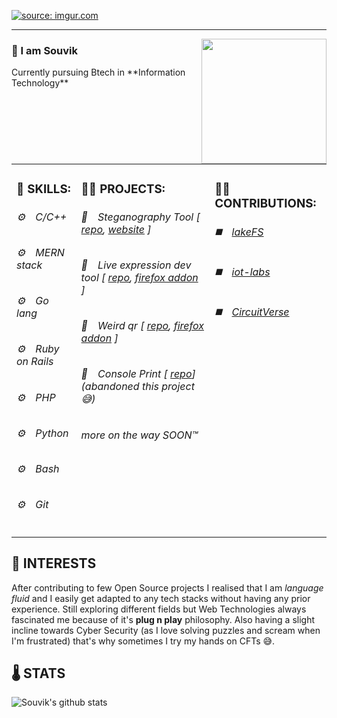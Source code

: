 <p align="left">

  <a href="https://imgur.com/ELyfJUW"><img src="https://i.imgur.com/ELyfJUW.gif" title="source: imgur.com" /></a>
 
 <hr />
<img align="right" src="https://media.giphy.com/media/WUlplcMpOCEmTGBtBW/giphy.gif" width="200">
<h3>👋 I am Souvik</h3>
Currently pursuing Btech in **Information Technology**

<br /><br />
<table>
  <tr>
    <td valign="top">
      <h3>🧰 SKILLS: </h3>
      <h6>⚙️&emsp;C/C++</h6>
      <h6>⚙️&emsp;MERN stack</h6>
      <h6>⚙️&emsp;Go lang</h6>
      <h6>⚙️&emsp;Ruby on Rails</h6>
      <h6>⚙️&emsp;PHP</h6>
      <h6>⚙️&emsp;Python</h6>
      <h6>⚙️&emsp;Bash</h6>
      <h6>⚙️&emsp;Git</h6>
     </td>
    <td valign="top">
      <h3>👨‍💻 PROJECTS: </h3>
      <h6>📒&emsp;Steganography Tool [ <a href="https://github.com/DarthCucumber/stegano">repo</a>, <a href="https://darthcucumber.github.io/stegano/">website</a> ]</h6>
      <h6>📗&emsp;Live expression dev tool [ <a href="https://github.com/DarthCucumber/live-expression-devloper-tool">repo</a>, <a href="https://addons.mozilla.org/en-US/firefox/addon/live-expression-devloper-tool/">firefox addon</a> ]</h6>
      <h6>📘&emsp;Weird qr [ <a href="https://github.com/DarthCucumber/weird-qr">repo</a>, <a href="https://addons.mozilla.org/en-US/firefox/addon/weird-qr/?utm_source=addons.mozilla.org&utm_medium=referral&utm_content=search">firefox addon</a> ]</h6>
      <h6>📕&emsp;Console Print  [ <a href="https://github.com/DarthCucumber/console-print">repo</a>] (abandoned this project 😅)</h6>
      <h6>more on the way SOON™</h6>
    </td>
    <td valign="top">
      <h3>💁‍♂️ CONTRIBUTIONS: </h3>
      <h6>◼️&emsp;<a href="https://github.com/treeverse/lakeFS">lakeFS</a></h6>
      <h6>◼️&emsp;<a href="https://github.com/iot-lab-kiit">iot-labs</a></h6>
      <h6>◼️&emsp;<a href="https://github.com/CircuitVerse">CircuitVerse</a></h6>
    </td>
  </tr>
</table>

## 🤩 INTERESTS

After contributing to few Open Source projects I realised that I am *language fluid* and I easily get adapted to any tech stacks without having any prior experience. Still exploring different fields but Web Technologies always fascinated me because of it's **plug n play** philosophy. Also having a slight incline towards  Cyber Security (as I love solving puzzles and scream when I'm frustrated) that's why sometimes I try my hands on CFTs 😅.

## 🌡️ STATS

![Souvik's github stats](https://github-readme-stats.vercel.app/api?username=DarthCucumber&hide=["issues"]&show_icons=true)

</p>
           
